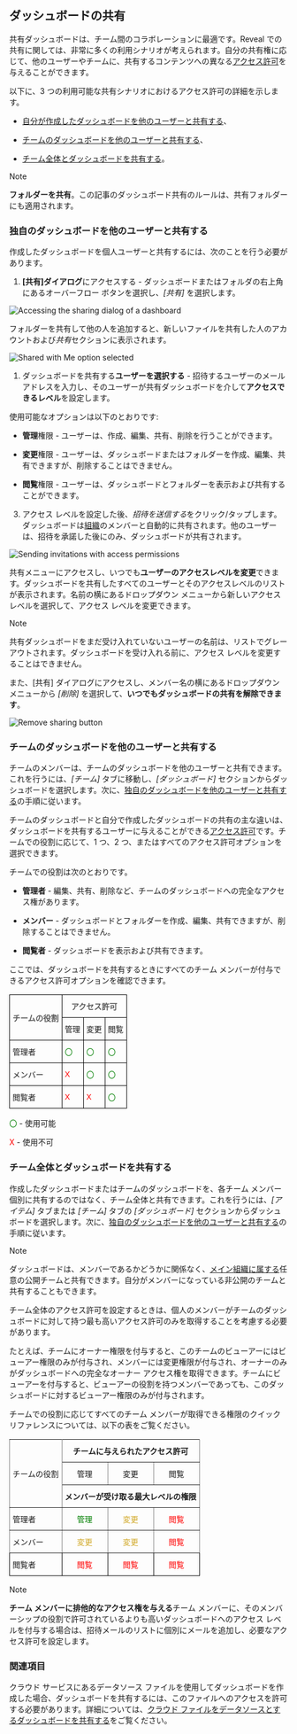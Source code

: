 ## ダッシュボードの共有


共有ダッシュボードは、チーム間のコラボレーションに最適です。Reveal での共有に関しては、非常に多くの利用シナリオが考えられます。自分の共有権に応じて、他のユーザーやチームに、共有するコンテンツへの異なる[アクセス許可](#access-permissions)を与えることができます。

以下に、3 つの利用可能な共有シナリオにおけるアクセス許可の詳細を示します。

  - [自分が作成したダッシュボードを他のユーザーと共有する](#sharing-dashboards-users)、

  - [チームのダッシュボードを他のユーザーと共有する](#sharing-team-dashboard)、

  - [チーム全体とダッシュボードを共有する](#sharing-dashboard-with-team)。

> [!NOTE]
> **フォルダーを共有**。この記事のダッシュボード共有のルールは、共有フォルダーにも適用されます。

<a name='sharing-dashboards-users'></a>
### 独自のダッシュボードを他のユーザーと共有する

作成したダッシュボードを個人ユーザーと共有するには、次のことを行う必要があります。

1.  **[共有]ダイアログ**にアクセスする - ダッシュボードまたはフォルダの右上角にあるオーバーフロー ボタンを選択し、*[共有]* を選択します。


  ![Accessing the sharing dialog of a dashboard](images/sharing-dialog.png)

  フォルダーを共有して他の人を追加すると、新しいファイルを共有した人のアカウントおよび*共有*セクションに表示されます。

  ![Shared with Me option selected](images/shared-with-me.png)

<a name='access-permissions'></a>
1.  ダッシュボードを共有する**ユーザーを選択する** - 招待するユーザーのメールアドレスを入力し、そのユーザーが共有ダッシュボードを介して**アクセスできるレベル**を設定します。

使用可能なオプションは以下のとおりです:

  - **管理**権限 - ユーザーは、作成、編集、共有、削除を行うことができます。

  - **変更**権限 - ユーザーは、ダッシュボードまたはフォルダーを作成、編集、共有できますが、削除することはできません。

  - **閲覧**権限 - ユーザーは、ダッシュボードとフォルダーを表示および共有することができます。

3.  アクセス レベルを設定した後、*招待を送信する*をクリック/タップします。ダッシュボードは[組織](Teams-Collaboration-Privacy.html#organization-team)のメンバーと自動的に共有されます。他のユーザーは、招待を承諾した後にのみ、ダッシュボードが共有されます。

  ![Sending invitations with access permissions](images/send-invites-share-button.png)

共有メニューにアクセスし、いつでも**ユーザーのアクセスレベルを変更**できます。ダッシュボードを共有したすべてのユーザーとそのアクセスレベルのリストが表示されます。名前の横にあるドロップダウン メニューから新しいアクセス レベルを選択して、アクセス レベルを変更できます。

> [!NOTE]
> 共有ダッシュボードをまだ受け入れていないユーザーの名前は、リストでグレーアウトされます。ダッシュボードを受け入れる前に、アクセス レベルを変更することはできません。

また、[共有] ダイアログにアクセスし、メンバー名の横にあるドロップダウン メニューから *[削除]* を選択して、**いつでもダッシュボードの共有を解除できます**。

![Remove sharing button](images/remove-sharing.png)

<a name='sharing-team-dashboard'></a>
### チームのダッシュボードを他のユーザーと共有する

チームのメンバーは、チームのダッシュボードを他のユーザーと共有できます。これを行うには、*[チーム]* タブに移動し、*[ダッシュボード]* セクションからダッシュボードを選択します。次に、[独自のダッシュボードを他のユーザーと共有する](#sharing-dashboards-users)の手順に従います。

チームのダッシュボードと自分で作成したダッシュボードの共有の主な違いは、ダッシュボードを共有するユーザーに与えることができる[アクセス許可](#access-permissions)です。チームでの役割に応じて、1 つ、2 つ、またはすべてのアクセス許可オプションを選択できます。

チームでの役割は次のとおりです。

  - **管理者** - 編集、共有、削除など、チームのダッシュボードへの完全なアクセス権があります。

  - **メンバー** - ダッシュボードとフォルダーを作成、編集、共有できますが、削除することはできません。

  - **閲覧者** - ダッシュボードを表示および共有できます。

ここでは、ダッシュボードを共有するときにすべてのチーム メンバーが付与できるアクセス許可オプションを確認できます。

<style type="text/css">
.tg  {border-collapse:collapse;border-spacing:0;}
.tg td{border-color:black;border-style:solid;border-width:1px;font-family:Arial, sans-serif;font-size:14px;
  overflow:hidden;padding:10px 5px;word-break:normal;}
.tg th{border-color:black;border-style:solid;border-width:1px;font-family:Arial, sans-serif;font-size:14px;
  font-weight:normal;overflow:hidden;padding:10px 5px;word-break:normal;}
.tg .tg-t96r{color:rgb(88, 88, 88);font-weight:bold;text-align:center;vertical-align:top}
.tg .tg-baqh{text-align:center;vertical-align:top}
.tg .tg-oav7{color:rgb(88, 88, 88);font-weight:bold;text-align:center;vertical-align:middle}
</style>

<table class="tg">
 <tr>
    <th class="tg-oav7" rowspan="2">チームの役割</th>
    <th class="tg-t96r" colspan="3">アクセス許可</th>
  </tr>
  <tr>
    <td class="tg-baqh">管理</td>
    <td class="tg-baqh">変更</td>
    <td class="tg-baqh">閲覧</td>
  </tr>
  <tr>
    <td>管理者</td>
    <td><span style="color: #007F00">〇</span></td>
    <td><span style="color: #007F00">〇</span></td>
    <td><span style="color: #007F00">〇</span></td>
  </tr>
  <tr>
    <td>メンバー</td>
    <td><span style="color: #FF0000">X</span></td>
    <td><span style="color: #007F00">〇</span></td>
    <td><span style="color: #007F00">〇</span></td>
  </tr>
  <tr>
    <td>閲覧者</td>
    <td><span style="color: #FF0000">X</span></td>
    <td><span style="color: #FF0000">X</span></td>
    <td><span style="color: #007F00">〇</span></td>
  </tr>
</table>

<span style="color: #007F00">〇</span> - 使用可能

<span style="color: #FF0000">X</span> - 使用不可

<a name='sharing-dashboard-with-team'></a>
### チーム全体とダッシュボードを共有する

作成したダッシュボードまたはチームのダッシュボードを、各チーム メンバー個別に共有するのではなく、チーム全体と共有できます。これを行うには、*[アイテム]*  タブまたは *[チーム]* タブの *[ダッシュボード]* セクションからダッシュボードを選択します。次に、[独自のダッシュボードを他のユーザーと共有する](#sharing-dashboards-users)の手順に従います。

>[!NOTE]
>ダッシュボードは、メンバーであるかどうかに関係なく、[メイン組織に属する](creating-joining-teams.html#organization)任意の公開チームと共有できます。自分がメンバーになっている非公開のチームと共有することもできます。

チーム全体のアクセス許可を設定するときは、個人のメンバーがチームのダッシュボードに対して持つ最も高いアクセス許可のみを取得することを考慮する必要があります。

たとえば、チームにオーナー権限を付与すると、このチームのビューアーにはビューアー権限のみが付与され、メンバーには変更権限が付与され、オーナーのみがダッシュボードへの完全なオーナー アクセス権を取得できます。チームにビューアーを付与すると、ビューアーの役割を持つメンバーであっても、このダッシュボードに対するビューアー権限のみが付与されます。

チームでの役割に応じてすべてのチーム メンバーが取得できる権限のクイック リファレンスについては、以下の表をご覧ください。

<style type="text/css">
.tg  {border-collapse:collapse;border-spacing:0;}
.tg td{font-family:Arial, sans-serif;font-size:14px;padding:10px 5px;border-style:solid;border-width:1px;overflow:hidden;word-break:normal;border-color:black;}
.tg th{font-family:Arial, sans-serif;font-size:14px;font-weight:normal;padding:10px 5px;border-style:solid;border-width:1px;overflow:hidden;word-break:normal;border-color:black;}
.tg .tg-9wq8{border-color:inherit;text-align:center;vertical-align:middle}
.tg .tg-baqh{text-align:center;vertical-align:top}
.tg .tg-aktf{font-weight:bold;color:#333333;border-color:inherit;text-align:center;vertical-align:top}
.tg .tg-c3ow{border-color:inherit;text-align:center;vertical-align:top}
.tg .tg-7btt{font-weight:bold;border-color:inherit;text-align:center;vertical-align:top}
.tg .tg-0pky{border-color:inherit;text-align:left;vertical-align:top}
.tg .tg-0lax{text-align:left;vertical-align:top}
</style>
<table class="tg">
  <tr>
    <th class="tg-9wq8" rowspan="3">チームの役割</th>
    <th class="tg-7btt" colspan="3">チームに与えられたアクセス許可</th>
  </tr>
  <tr>
    <td class="tg-c3ow">管理</td>
    <td class="tg-c3ow">変更</td>
    <td class="tg-c3ow">閲覧</td>
  </tr>
  <tr>
    <td class="tg-7btt" style="text-align: center !important" colspan="3">メンバーが受け取る最大レベルの権限</td>
  </tr>
  <tr>
    <td class="tg-0pky">管理者</td>
    <td class="tg-c3ow"><span style="color: #007F00">管理</span></td>
    <td class="tg-c3ow"><span style="color: #D1A827">変更</span></td>
    <td class="tg-c3ow"><span style="color: #FF0000">閲覧</span></td>
  </tr>
  <tr>
    <td class="tg-0pky">メンバー</td>
    <td class="tg-c3ow"><span style="color: #D1A827">変更</span></td>
    <td class="tg-c3ow"><span style="color: #D1A827">変更</span></td>
    <td class="tg-c3ow"><span style="color: #FF0000">閲覧</span></td>
  </tr>
  <tr>
    <td class="tg-0lax">閲覧者</td>
    <td class="tg-baqh"><span style="color: #FF0000">閲覧</span></td>
    <td class="tg-baqh"><span style="color: #FF0000">閲覧</span></td>
    <td class="tg-baqh"><span style="color: #FF0000">閲覧</span></td>
  </tr>
</table>

>[!NOTE]
>**チーム メンバーに排他的なアクセス権を与える**チーム メンバーに、そのメンバーシップの役割で許可されているよりも高いダッシュボードへのアクセス レベルを付与する場合は、招待メールのリストに個別にメールを追加し、必要なアクセス許可を設定します。

### 関連項目

クラウド サービスにあるデータソース ファイルを使用してダッシュボードを作成した場合、ダッシュボードを共有するには、このファイルへのアクセスを許可する必要があります。詳細については、[クラウド ファイルをデータソースとするダッシュボードを共有する](sharing-dashboards-datasource-files-cloud-provider.md)をご覧ください。
